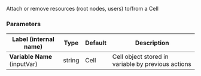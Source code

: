 
 Attach or remove resources (root nodes, users) to/from a Cell

### Parameters
|Label (internal name)|Type|Default|Description|
|---|---|---|---|
|**Variable Name** (inputVar)|string|Cell|Cell object stored in variable by previous actions|





